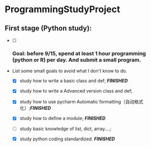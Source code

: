 # ProgrammingStudyProject
## First stage (Python study): 
- [ ] ### Goal: before 9/15, spend at least 1 hour programming (python or R) per day. And submit a small program. 

- List some small goals to avoid what I don't know to do.
  - [x] study how to write a basic class and def; _**FINISHED**_
  - [x] study how to write a Advanced version class and def; 
  - [x] study how to use pycharm Automatic formatting（自动格式化）;_**FINISHED**_
  - [x] study how to define a module; _**FINISHED**_
  - [ ] study basic knowledge of list, dict, array....;
  - [x] study python coding standardized. _**FINISHED**_

